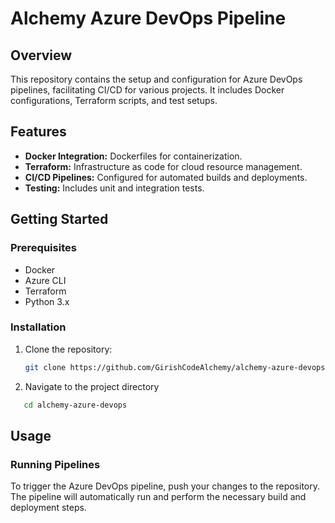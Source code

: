 # Alchemy Azure DevOps Pipeline

## Overview

This repository contains the setup and configuration for Azure DevOps pipelines, facilitating CI/CD for various projects. It includes Docker configurations, Terraform scripts, and test setups.

## Features

- **Docker Integration:** Dockerfiles for containerization.
- **Terraform:** Infrastructure as code for cloud resource management.
- **CI/CD Pipelines:** Configured for automated builds and deployments.
- **Testing:** Includes unit and integration tests.

## Getting Started

### Prerequisites

- Docker
- Azure CLI
- Terraform
- Python 3.x

### Installation

1. Clone the repository:
   ```sh
   git clone https://github.com/GirishCodeAlchemy/alchemy-azure-devops.git
   ```
2. Navigate to the project directory
  ```sh
     cd alchemy-azure-devops
   ```


## Usage

### Running Pipelines

To trigger the Azure DevOps pipeline, push your changes to the repository. The pipeline will automatically run and perform the necessary build and deployment steps.

